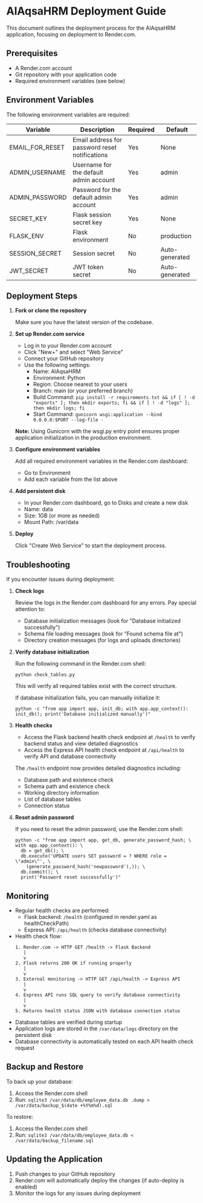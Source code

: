 # AlAqsaHRM Deployment Guide

This document outlines the deployment process for the AlAqsaHRM application, focusing on deployment to Render.com.

## Prerequisites

- A Render.com account
- Git repository with your application code
- Required environment variables (see below)

## Environment Variables

The following environment variables are required:

| Variable | Description | Required | Default |
|----------|-------------|----------|---------|
| EMAIL_FOR_RESET | Email address for password reset notifications | Yes | None |
| ADMIN_USERNAME | Username for the default admin account | Yes | admin |
| ADMIN_PASSWORD | Password for the default admin account | Yes | admin |
| SECRET_KEY | Flask session secret key | Yes | None |
| FLASK_ENV | Flask environment | No | production |
| SESSION_SECRET | Session secret | No | Auto-generated |
| JWT_SECRET | JWT token secret | No | Auto-generated |

## Deployment Steps

1. **Fork or clone the repository**
   
   Make sure you have the latest version of the codebase.

2. **Set up Render.com service**

   - Log in to your Render.com account
   - Click "New+" and select "Web Service"
   - Connect your GitHub repository
   - Use the following settings:
     - Name: AlAqsaHRM
     - Environment: Python
     - Region: Choose nearest to your users
     - Branch: main (or your preferred branch)
     - Build Command: `pip install -r requirements.txt && if [ ! -d "exports" ]; then mkdir exports; fi && if [ ! -d "logs" ]; then mkdir logs; fi`
     - Start Command: `gunicorn wsgi:application --bind 0.0.0.0:$PORT --log-file -`

   **Note:** Using Gunicorn with the wsgi.py entry point ensures proper application initialization in the production environment.

3. **Configure environment variables**

   Add all required environment variables in the Render.com dashboard:
   - Go to Environment
   - Add each variable from the list above

4. **Add persistent disk**

   - In your Render.com dashboard, go to Disks and create a new disk
   - Name: data
   - Size: 1GB (or more as needed)
   - Mount Path: /var/data

5. **Deploy**

   Click "Create Web Service" to start the deployment process.

## Troubleshooting

If you encounter issues during deployment:

1. **Check logs**

   Review the logs in the Render.com dashboard for any errors. Pay special attention to:
   - Database initialization messages (look for "Database initialized successfully")
   - Schema file loading messages (look for "Found schema file at")
   - Directory creation messages (for logs and uploads directories)

2. **Verify database initialization**

   Run the following command in the Render.com shell:
   ```
   python check_tables.py
   ```
   
   This will verify all required tables exist with the correct structure.
   
   If database initialization fails, you can manually initialize it:
   ```
   python -c "from app import app, init_db; with app.app_context(): init_db(); print('Database initialized manually')"
   ```

3. **Health checks**

   - Access the Flask backend health check endpoint at `/health` to verify backend status and view detailed diagnostics
   - Access the Express API health check endpoint at `/api/health` to verify API and database connectivity
   
   The `/health` endpoint now provides detailed diagnostics including:
   - Database path and existence check
   - Schema path and existence check
   - Working directory information
   - List of database tables
   - Connection status

4. **Reset admin password**

   If you need to reset the admin password, use the Render.com shell:
   ```
   python -c "from app import app, get_db, generate_password_hash; \
   with app.app_context(): \
     db = get_db(); \
     db.execute('UPDATE users SET password = ? WHERE role = \"admin\"', \
       (generate_password_hash('newpassword'),)); \
     db.commit(); \
     print('Password reset successfully')"
   ```

## Monitoring

- Regular health checks are performed:
  - Flask backend: `/health` (configured in render.yaml as healthCheckPath)
  - Express API: `/api/health` (checks database connectivity)
- Health check flow:
  ```
  1. Render.com -> HTTP GET /health -> Flask Backend
     |
     v
  2. Flask returns 200 OK if running properly
     |
     v
  3. External monitoring -> HTTP GET /api/health -> Express API
     |
     v
  4. Express API runs SQL query to verify database connectivity
     |
     v
  5. Returns health status JSON with database connection status
  ```
- Database tables are verified during startup
- Application logs are stored in the `/var/data/logs` directory on the persistent disk
- Database connectivity is automatically tested on each API health check request

## Backup and Restore

To back up your database:

1. Access the Render.com shell
2. Run: `sqlite3 /var/data/db/employee_data.db .dump > /var/data/backup_$(date +%Y%m%d).sql`

To restore:

1. Access the Render.com shell
2. Run: `sqlite3 /var/data/db/employee_data.db < /var/data/backup_filename.sql`

## Updating the Application

1. Push changes to your GitHub repository
2. Render.com will automatically deploy the changes (if auto-deploy is enabled)
3. Monitor the logs for any issues during deployment
